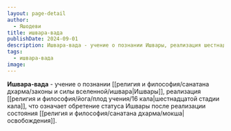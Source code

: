 ```yaml
---
layout: page-detail
author:
  - Яшодеви
title: ишвара-вада
publishDate: 2024-09-01
description: Ишвара-вада - учение о познании Ишвары, реализация шестнадцатой стадии кала, что означает обретение статуса Ишвары после реализации состояния освобождения.
tags:
  - ишвара-вада
image:
---
```

**Ишвара-вада** - учение о познании [[религия и философия/санатана дхарма/законы и силы вселенной/ишвара|Ишвары]], реализация [[религия и философия/йога/плод учения/16 кала|шестнадцатой стадии кала]], что означает обретение статуса Ишвары после реализации состояния [[религия и философия/санатана дхарма/мокша|освобождения]].

